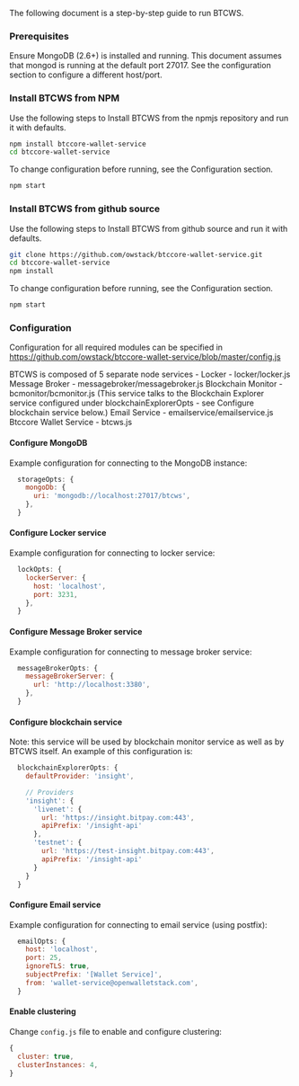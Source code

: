 The following document is a step-by-step guide to run BTCWS.

### Prerequisites
Ensure MongoDB (2.6+) is installed and running. This document assumes that mongod is running at the default port 27017.
See the configuration section to configure a different host/port.

### Install BTCWS from NPM
Use the following steps to Install BTCWS from the npmjs repository and run it with defaults.
```bash
npm install btccore-wallet-service
cd btccore-wallet-service
```
To change configuration before running, see the Configuration section.
```bash
npm start
```

### Install BTCWS from github source
Use the following steps to Install BTCWS from github source and run it with defaults.
```bash
git clone https://github.com/owstack/btccore-wallet-service.git
cd btccore-wallet-service
npm install
```
To change configuration before running, see the Configuration section.
```bash
npm start
```
### Configuration
Configuration for all required modules can be specified in https://github.com/owstack/btccore-wallet-service/blob/master/config.js

BTCWS is composed of 5 separate node services -
Locker - locker/locker.js
Message Broker - messagebroker/messagebroker.js
Blockchain Monitor - bcmonitor/bcmonitor.js (This service talks to the Blockchain Explorer service configured under blockchainExplorerOpts - see Configure blockchain service below.)
Email Service - emailservice/emailservice.js
Btccore Wallet Service - btcws.js

#### Configure MongoDB
Example configuration for connecting to the MongoDB instance:
```javascript
  storageOpts: {
    mongoDb: {
      uri: 'mongodb://localhost:27017/btcws',
    },
  }
```
#### Configure Locker service
Example configuration for connecting to locker service:
```javascript
  lockOpts: {
    lockerServer: {
      host: 'localhost',
      port: 3231,
    },
  }
```

#### Configure Message Broker service
Example configuration for connecting to message broker service:
```javascript
  messageBrokerOpts: {
    messageBrokerServer: {
      url: 'http://localhost:3380',
    },
  }
```

#### Configure blockchain service
Note: this service will be used by blockchain monitor service as well as by BTCWS itself.
An example of this configuration is:
```javascript
  blockchainExplorerOpts: {
    defaultProvider: 'insight',

    // Providers
    'insight': {
      'livenet': {
        url: 'https://insight.bitpay.com:443',
        apiPrefix: '/insight-api'
      },
      'testnet': {
        url: 'https://test-insight.bitpay.com:443',
        apiPrefix: '/insight-api'
      }
    }
  }
```

#### Configure Email service
Example configuration for connecting to email service (using postfix):
```javascript
  emailOpts: {
    host: 'localhost',
    port: 25,
    ignoreTLS: true,
    subjectPrefix: '[Wallet Service]',
    from: 'wallet-service@openwalletstack.com',
  }
```

#### Enable clustering
Change `config.js` file to enable and configure clustering:
```javascript
{
  cluster: true,
  clusterInstances: 4,
}
```

